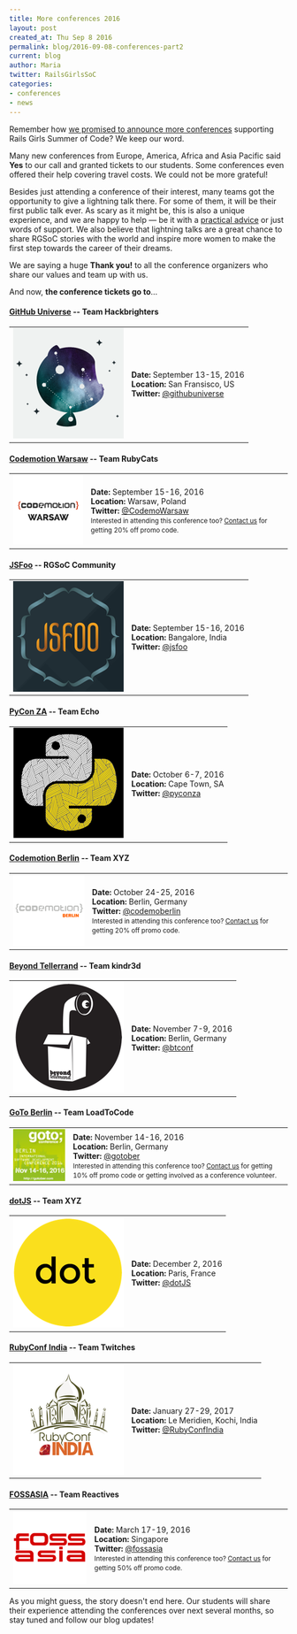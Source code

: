```yaml
---
title: More conferences 2016
layout: post
created_at: Thu Sep 8 2016
permalink: blog/2016-09-08-conferences-part2
current: blog
author: Maria
twitter: RailsGirlsSoC
categories:
- conferences
- news
---
```


Remember how [we promised to announce more conferences](/blog/2016-08-10-conferences-part1) supporting Rails Girls Summer of Code? We keep our word.

Many new conferences from Europe, America, Africa and Asia Pacific said **Yes** to our call and granted tickets to our students. Some conferences even offered their help covering travel costs. We could not be more grateful!

Besides just attending a conference of their interest, many teams got the opportunity to give a lightning talk there. For some of them, it will be their first public talk ever. As scary as it might be, this is also a unique experience, and we are happy to help — be it with a [practical advice](/blog/2014-07-29-talk-tips) or just words of support. We also believe that lightning talks are a great chance to share RGSoC stories with the world and inspire more women to make the first step towards the career of their dreams.

We are saying a huge **Thank you!** to all the conference organizers who share our values and team up with us.

And now, **the conference tickets go to**…

#### <span class="color-red"><a href="http://githubuniverse.com/">GitHub Universe</a></span> -- <b>Team Hackbrighters</b>
<div class="conference-table">
  <table>
    <tr>
      <td>
        <a href="http://githubuniverse.com/">
        <img src="/img/blog/2016/conferences/github-universe-logo.png"></a>
      </td>
      <td>
        <b>Date: </b>September 13-15, 2016 <br>
        <b>Location: </b>San Fransisco, US <br>
        <b>Twitter: </b><a href="https://twitter.com/githubuniverse">@githubuniverse</a>
      </td>
    </tr>
  </table>
</div>

#### <span class="color-red"><a href="http://warsaw2016.codemotionworld.com/">Codemotion Warsaw</a></span> -- <b>Team RubyCats</b>
<div class="conference-table">
  <table>
    <tr>
      <td>
        <a href="http://warsaw2016.codemotionworld.com/">
        <img src="/img/blog/2016/conferences/CodemoWarsaw-logo.png"></a>
      </td>
      <td>
        <b>Date: </b>September 15-16, 2016 <br>
        <b>Location: </b>Warsaw, Poland <br>
        <b>Twitter: </b><a href="https://twitter.com/CodemoWarsaw">@CodemoWarsaw</a> <br>
        <small>Interested in attending this conference too? <a href="mailto:contact@rgsoc.org">Contact us</a> for getting 20% off promo code.</small>
      </td>
    </tr>
  </table>
</div>

#### <span class="color-red"><a href="https://jsfoo.in/2016/">JSFoo</a></span> -- <b>RGSoC Community</b>
<div class="conference-table">
  <table>
    <tr>
      <td>
        <a href="https://jsfoo.in/2016/">
        <img src="/img/blog/2016/conferences/jsfoo-logo.png"></a>
      </td>
      <td>
        <b>Date: </b>September 15-16, 2016 <br>
        <b>Location: </b>Bangalore, India <br>
        <b>Twitter: </b><a href="https://twitter.com/jsfoo">@jsfoo</a>
      </td>
    </tr>
  </table>
</div>

#### <span class="color-red"><a href="https://za.pycon.org/">PyCon ZA</a></span> -- <b>Team Echo</b>
<div class="conference-table">
  <table>
    <tr>
      <td>
        <a href="https://za.pycon.org/">
        <img src="/img/blog/2016/conferences/pycon-za-logo.png"></a>
      </td>
      <td>
        <b>Date: </b>October 6-7, 2016 <br>
        <b>Location: </b>Cape Town, SA <br>
        <b>Twitter: </b><a href="https://twitter.com/pyconza">@pyconza</a>
      </td>
    </tr>
  </table>
</div>

#### <span class="color-red"><a href="http://berlin2016.codemotionworld.com/">Codemotion Berlin</a></span> -- <b>Team XYZ</b>
<div class="conference-table">
  <table>
    <tr>
      <td>
        <a href="http://berlin2016.codemotionworld.com/">
        <img src="/img/blog/2016/conferences/codemoberlin-logo.png"></a>
      </td>
      <td>
        <b>Date: </b>October 24-25, 2016 <br>
        <b>Location: </b>Berlin, Germany <br>
        <b>Twitter: </b><a href="https://twitter.com/codemoberlin">@codemoberlin</a> <br>
        <small>Interested in attending this conference too? <a href="mailto:contact@rgsoc.org">Contact us</a> for getting 20% off promo code.</small>
      </td>
    </tr>
  </table>
</div>

#### <span class="color-red"><a href="https://beyondtellerrand.com">Beyond Tellerrand</a></span> -- <b>Team kindr3d</b>
<div class="conference-table">
  <table>
    <tr>
      <td>
        <a href="https://beyondtellerrand.com">
        <img src="/img/blog/2016/conferences/beyond-tellerrand-logo.png"></a>
      </td>
      <td>
        <b>Date: </b>November 7-9, 2016 <br>
        <b>Location: </b>Berlin, Germany <br>
        <b>Twitter: </b><a href="https://twitter.com/btconf">@btconf</a>
      </td>
    </tr>
  </table>
</div>

#### <span class="color-red"><a href="https://gotocon.com/berlin-2016/">GoTo Berlin</a></span> -- <b>Team LoadToCode</b>
<div class="conference-table">
  <table>
    <tr>
      <td>
        <a href="https://gotocon.com/berlin-2016/">
        <img src="/img/blog/2016/conferences/goto-berlin-logo.png"></a>
      </td>
      <td>
        <b>Date: </b>November 14-16, 2016 <br>
        <b>Location: </b>Berlin, Germany <br>
        <b>Twitter: </b><a href="https://twitter.com/gotober">@gotober</a> <br>
        <small>Interested in attending this conference too? <a href="mailto:contact@rgsoc.org">Contact us</a> for getting 10% off promo code or getting involved as a conference volunteer.</small>
      </td>
    </tr>
  </table>
</div>

#### <span class="color-red"><a href="http://www.dotjs.io/">dotJS</a></span> -- <b>Team XYZ</b>
<div class="conference-table">
  <table>
    <tr>
      <td>
        <a href="http://www.dotjs.io/">
        <img src="/img/blog/2016/conferences/dotjs-logo.png"></a>
      </td>
      <td>
        <b>Date: </b>December 2, 2016 <br>
        <b>Location: </b>Paris, France <br>
        <b>Twitter: </b><a href="https://twitter.com/dotJS">@dotJS</a>
      </td>
    </tr>
  </table>
</div>

#### <span class="color-red"><a href="http://rubyconfindia.org/">RubyConf India</a></span> -- <b>Team Twitches</b>
<div class="conference-table">
  <table>
    <tr>
      <td>
        <a href="http://rubyconfindia.org/">
        <img src="/img/blog/2016/conferences/rubyconf-india-logo.png"></a>
      </td>
      <td>
        <b>Date: </b>January 27-29, 2017 <br>
        <b>Location: </b>Le Meridien, Kochi, India <br>
        <b>Twitter: </b><a href="https://twitter.com/RubyConfIndia">@RubyConfIndia</a>
      </td>
    </tr>
  </table>
</div>

#### <span class="color-red"><a href="http://2017.fossasia.org/">FOSSASIA</a></span> -- <b>Team Reactives</b>
<div class="conference-table">
  <table>
    <tr>
      <td>
        <a href="http://2017.fossasia.org/">
        <img src="/img/blog/2016/conferences/fossasia-logo.png"></a>
      </td>
      <td>
        <b>Date: </b>March 17-19, 2016 <br>
        <b>Location: </b>Singapore <br>
        <b>Twitter: </b><a href="https://twitter.com/fossasia">@fossasia</a> <br>
        <small>Interested in attending this conference too? <a href="mailto:contact@rgsoc.org">Contact us</a> for getting 50% off promo code.</small>
      </td>
    </tr>
  </table>
</div>

As you might guess, the story doesn't end here. Our students will share their experience attending the conferences over next several months, so stay tuned and follow our blog updates!
